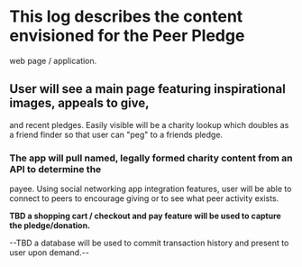 # This log describes the content envisioned for the Peer Pledge
web page / application.

## User will see a main page featuring inspirational images, appeals to give,
and recent pledges.  Easily visible will be a charity lookup which doubles as a friend finder so that user can "peg" to a friends pledge.

### The app will pull named, legally formed charity content from an API to determine the
payee.  Using social networking app integration features, user will be able to connect
to peers to encourage giving or to see what peer activity exists.

**TBD a shopping cart / checkout and pay feature will be used to capture the pledge/donation.**

--TBD a database will be used to commit transaction history and present to user upon demand.--
